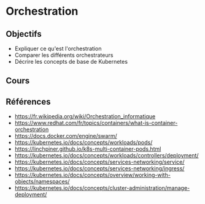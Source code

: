# Orchestration

## Objectifs

- Expliquer ce qu'est l'orchestration
- Comparer les différents orchestrateurs
- Décrire les concepts de base de Kubernetes

## Cours

<Reveate markdown-file="/lessons/orchestration.md" />

## Références

- https://fr.wikipedia.org/wiki/Orchestration_informatique
- https://www.redhat.com/fr/topics/containers/what-is-container-orchestration
- https://docs.docker.com/engine/swarm/
- https://kubernetes.io/docs/concepts/workloads/pods/
- https://linchpiner.github.io/k8s-multi-container-pods.html
- https://kubernetes.io/docs/concepts/workloads/controllers/deployment/
- https://kubernetes.io/docs/concepts/services-networking/service/
- https://kubernetes.io/docs/concepts/services-networking/ingress/
- https://kubernetes.io/docs/concepts/overview/working-with-objects/namespaces/
- https://kubernetes.io/docs/concepts/cluster-administration/manage-deployment/
